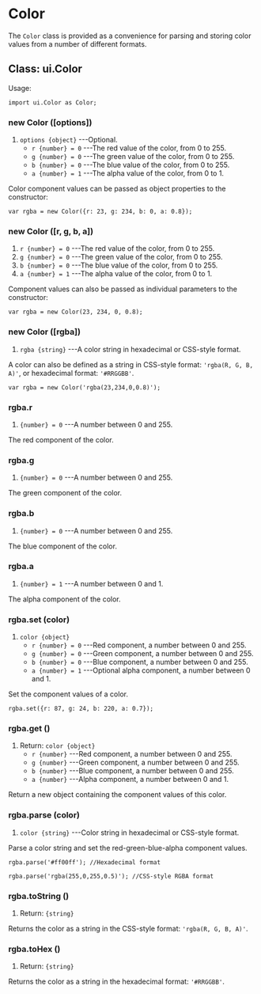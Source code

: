 # Color

The `Color` class is provided as a convenience for parsing and
storing color values from a number of different formats.

## Class: ui.Color

Usage:

~~~
import ui.Color as Color;
~~~

### new Color ([options])
1. `options {object}` ---Optional.
    * `r {number} = 0` ---The red value of the color, from 0 to 255.
    * `g {number} = 0` ---The green value of the color, from 0 to 255.
    * `b {number} = 0` ---The blue value of the color, from 0 to 255.
    * `a {number} = 1` ---The alpha value of the color, from 0 to 1.

Color component values can be passed as object properties to
the constructor:

~~~
var rgba = new Color({r: 23, g: 234, b: 0, a: 0.8});
~~~

### new Color ([r, g, b, a])
1. `r {number} = 0` ---The red value of the color, from 0 to 255.
2. `g {number} = 0` ---The green value of the color, from 0 to 255.
3. `b {number} = 0` ---The blue value of the color, from 0 to 255.
4. `a {number} = 1` ---The alpha value of the color, from 0 to 1.

Component values can also be passed as individual parameters to the constructor:

~~~
var rgba = new Color(23, 234, 0, 0.8);
~~~

### new Color ([rgba])
1. `rgba {string}` ---A color string in hexadecimal or CSS-style format.

A color can also be defined as a string in CSS-style format: `'rgba(R, G, B, A)'`, or
hexadecimal format: `'#RRGGBB'`.

~~~
var rgba = new Color('rgba(23,234,0,0.8)');
~~~

### rgba.r
1. `{number} = 0` ---A number between 0 and 255.

The red component of the color.

### rgba.g
1. `{number} = 0` ---A number between 0 and 255.

The green component of the color.

### rgba.b
1. `{number} = 0` ---A number between 0 and 255.

The blue component of the color.

### rgba.a
1. `{number} = 1` ---A number between 0 and 1.

The alpha component of the color.

### rgba.set (color)
1. `color {object}`
	* `r {number} = 0` ---Red component, a number between 0 and 255.
	* `g {number} = 0` ---Green component, a number between 0 and 255.
	* `b {number} = 0` ---Blue component, a number between 0 and 255.
	* `a {number} = 1` ---Optional alpha component, a number between 0 and 1.

Set the component values of a color.

~~~
rgba.set({r: 87, g: 24, b: 220, a: 0.7});
~~~

### rgba.get ()
1. Return: `color {object}`
	* `r {number}` ---Red component, a number between 0 and 255.
	* `g {number}` ---Green component, a number between 0 and 255.
	* `b {number}` ---Blue component, a number between 0 and 255.
	* `a {number}` ---Alpha component, a number between 0 and 1.

Return a new object containing the component values of this color.

### rgba.parse (color)
1. `color {string}` ---Color string in hexadecimal or CSS-style format.

Parse a color string and set the red-green-blue-alpha component values.

~~~
rgba.parse('#ff00ff'); //Hexadecimal format

rgba.parse('rgba(255,0,255,0.5)'); //CSS-style RGBA format
~~~

### rgba.toString ()
1. Return: `{string}`

Returns the color as a string in the CSS-style format: `'rgba(R, G, B, A)'`.

### rgba.toHex ()
1. Return: `{string}`

Returns the color as a string in the hexadecimal format: `'#RRGGBB'`.
